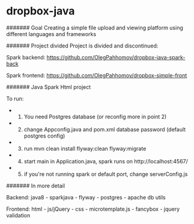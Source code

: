 # dropbox-java

####### Goal
Creating a simple file upload and viewing platform using different languages and frameworks

####### Project divided
Project is divided and discontinued:

Spark backend:
https://github.com/OlegPahhomov/dropbox-java-spark-back

Spark frontend:
https://github.com/OlegPahhomov/dropbox-simple-front


####### Java Spark Html project

To run:
* 1) You need Postgres database (or reconfig more in point 2)
* 2) change Appconfig.java and pom.xml database password (default postgres config)
* 3) run mvn clean install flyway:clean flyway:migrate
* 4) start main in Application.java, spark runs on http://localhost:4567/
* 5) if you're not running spark or default port, change serverConfig.js


####### In more detail

Backend: java8 - sparkjava - flyway - postgres - apache db utils

Frontend: html - js/jQuery - css - microtemplate.js - fancybox - jquery validation




